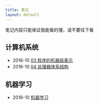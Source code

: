 ```yaml
---
title: 笔记
layout: default
---
```


笔记内容只能保证我能看的懂，请不要往下看

## 计算机系统
- 2016-10 [03 程序的机器级表示](/note/CSAPP-03/)  
- 2016-10 [04 处理器体系结构](/note/CSAPP-04/)  

## 机器学习
- 2016-10 [机器学习](/note/Machine-Learning/)
